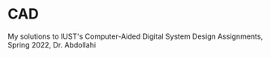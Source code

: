 # CAD
My solutions to IUST's Computer-Aided Digital System Design Assignments, Spring 2022, Dr. Abdollahi
